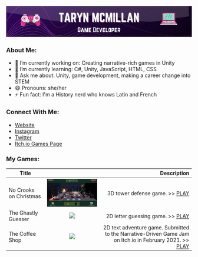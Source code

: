 
<img src="https://github.com/TarynMcMillan/TarynMcMillan/blob/main/Taryn%20McMillan%20gif.gif" width= "900">

### About Me:

- 🔭 I’m currently working on: Creating narrative-rich games in Unity
- 🌱 I’m currently learning: C#, Unity, JavaScript, HTML, CSS
- 💬 Ask me about: Unity, game development, making a career change into STEM
- 😄 Pronouns: she/her
- ⚡ Fun fact: I'm a History nerd who knows Latin and French

### Connect With Me:

- <a href="https://tarynmcmillan.com/" target="_blank">Website</a>
- <a href="https://www.instagram.com/tarynwritescode/" target="_blank">Instagram</a>
- <a href="https://twitter.com/TarynWritesCode" target="_blank">Twitter</a> 
- <a href="https://mystic-mill-games.itch.io/" target="_blank">Itch.io Games Page</a>

### My Games:

| Title     |       | Description  |
| ------------- |:-------------:| -----:|
| No Crooks on Christmas     | <img src= "https://github.com/TarynMcMillan/TarynMcMillan/blob/main/giphy.gif" width="500"> | 3D tower defense game. >> <a href="https://mystic-mill-games.itch.io/no-crooks-on-christmas" target="_blank">PLAY</a> |
| The Ghastly Guesser     | <img src="https://github.com/TarynMcMillan/TarynMcMillan/blob/main/Ghastly%20Guesser%20gif.gif" width="500">      |   2D letter guessing game. >> <a href="https://mystic-mill-games.itch.io/the-ghastly-guesser" target="_blank">PLAY</a> |
| The Coffee Shop | <img src= "https://github.com/TarynMcMillan/TarynMcMillan/blob/main/Coffee%20Shop%20gif.gif" width="500">      |    2D text adventure game. Submitted to the Narrative-Driven Game Jam on Itch.io in February 2021. >> <a href="https://mystic-mill-games.itch.io/the-coffee-shop" target="_blank">PLAY</a> | |



